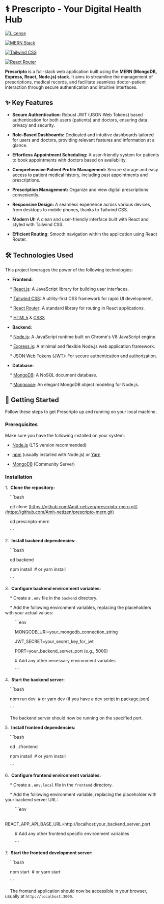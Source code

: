 # ⚕️ Prescripto - Your Digital Health Hub



[![License](https://img.shields.io/badge/License-MIT-yellow.svg)](https://opensource.org/licenses/MIT)

[![MERN Stack](https://img.shields.io/badge/MERN-MongoDB%20%7C%20Express%20%7C%20React%20%7C%20Node.js-brightgreen)](https://www.mongodb.com/mern-stack)

[![Tailwind CSS](https://img.shields.io/badge/Tailwind_CSS-v3.x-%2338B2AC?style=flat&logo=tailwind-css&logoColor=white)](https://tailwindcss.com/)

[![React Router](https://img.shields.io/badge/React_Router-v6.x-%23F44250?style=flat&logo=react-router&logoColor=white)](https://reactrouter.com/)



**Prescripto** is a full-stack web application built using the **MERN (MongoDB, Express, React, Node.js) stack**. It aims to streamline the management of prescriptions, medical records, and facilitate seamless doctor-patient interaction through secure authentication and intuitive interfaces.



## ✨ Key Features



* **Secure Authentication:** Robust JWT (JSON Web Tokens) based authentication for both users (patients) and doctors, ensuring data privacy and security.

* **Role-Based Dashboards:** Dedicated and intuitive dashboards tailored for users and doctors, providing relevant features and information at a glance.

* **Effortless Appointment Scheduling:** A user-friendly system for patients to book appointments with doctors based on availability.

* **Comprehensive Patient Profile Management:** Secure storage and easy access to patient medical history, including past appointments and prescriptions.

* **Prescription Management:** Organize and view digital prescriptions conveniently.

* **Responsive Design:** A seamless experience across various devices, from desktops to mobile phones, thanks to Tailwind CSS.

* **Modern UI:** A clean and user-friendly interface built with React and styled with Tailwind CSS.

* **Efficient Routing:** Smooth navigation within the application using React Router.



## 🛠️ Technologies Used



This project leverages the power of the following technologies:



* **Frontend:**

    * [React.js](https://react.dev/): A JavaScript library for building user interfaces.

    * [Tailwind CSS](https://tailwindcss.com/): A utility-first CSS framework for rapid UI development.

    * [React Router](https://reactrouter.com/): A standard library for routing in React applications.

    * [HTML5](https://developer.mozilla.org/en-US/docs/Web/HTML) & [CSS3](https://developer.mozilla.org/en-US/docs/Web/CSS)



* **Backend:**

    * [Node.js](https://nodejs.org/): A JavaScript runtime built on Chrome's V8 JavaScript engine.

    * [Express.js](https://expressjs.com/): A minimal and flexible Node.js web application framework.

    * [JSON Web Tokens (JWT)](https://jwt.io/): For secure authentication and authorization.



* **Database:**

    * [MongoDB](https://www.mongodb.com/): A NoSQL document database.

    * [Mongoose](https://mongoosejs.com/): An elegant MongoDB object modeling for Node.js.



## 🚀 Getting Started



Follow these steps to get Prescripto up and running on your local machine.



### Prerequisites



Make sure you have the following installed on your system:



* [Node.js](https://nodejs.org/) (LTS version recommended)

* [npm](https://www.npmjs.com/) (usually installed with Node.js) or [Yarn](https://yarnpkg.com/)

* [MongoDB](https://www.mongodb.com/try/download/community) (Community Server)



### Installation



1.  **Clone the repository:**

    ```bash

    git clone [https://github.com/Amit-netizen/prescripto-mern.git](https://github.com/Amit-netizen/prescripto-mern.git)

    cd prescripto-mern

    ```



2.  **Install backend dependencies:**

    ```bash

    cd backend

    npm install  # or yarn install

    ```



3.  **Configure backend environment variables:**

    * Create a `.env` file in the `backend` directory.

    * Add the following environment variables, replacing the placeholders with your actual values:

        ```env

        MONGODB_URI=your_mongodb_connection_string

        JWT_SECRET=your_secret_key_for_jwt

        PORT=your_backend_server_port (e.g., 5000)

        # Add any other necessary environment variables

        ```



4.  **Start the backend server:**

    ```bash

    npm run dev  # or yarn dev (if you have a dev script in package.json)

    ```

    The backend server should now be running on the specified port.



5.  **Install frontend dependencies:**

    ```bash

    cd ../frontend

    npm install  # or yarn install

    ```



6.  **Configure frontend environment variables:**

    * Create a `.env.local` file in the `frontend` directory.

    * Add the following environment variable, replacing the placeholder with your backend server URL:

        ```env

        REACT_APP_API_BASE_URL=http://localhost:your_backend_server_port

        # Add any other frontend specific environment variables

        ```



7.  **Start the frontend development server:**

    ```bash

    npm start  # or yarn start

    ```

    The frontend application should now be accessible in your browser, usually at `http://localhost:3000`.

